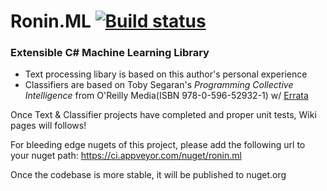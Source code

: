 # Ronin.ML [![Build status](https://ci.appveyor.com/api/projects/status/12n1t5skyheu55rg?svg=true)](https://ci.appveyor.com/project/ronin1/ronin-ml)
### Extensible C# Machine Learning Library
* Text processing libary is based on this author's personal experience
* Classifiers are based on Toby Segaran's *Programming Collective Intelligence* from O'Reilly Media(ISBN 978-0-596-52932-1) w/ <a href="http://www.oreilly.com/catalog/errataunconfirmed.csp?isbn=9780596529321">Errata</a>

Once Text & Classifier projects have completed and proper unit tests, Wiki pages will follows!

For bleeding edge nugets of this project, please add the following url to your nuget path: https://ci.appveyor.com/nuget/ronin.ml

Once the codebase is more stable, it will be published to nuget.org